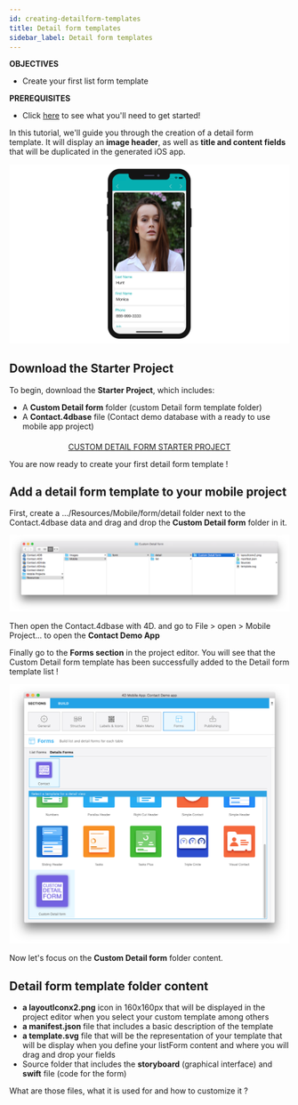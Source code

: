 ```yaml
---
id: creating-detailform-templates
title: Detail form templates
sidebar_label: Detail form templates
---
```


<div markdown="1" class = "objectives">

**OBJECTIVES**

* Create your first list form template
</div>

<div markdown="1" class = "prerequisites">

**PREREQUISITES**

* Click [here](prerequisites.html) to see what you'll need to get started!

</div>

In this tutorial, we'll guide you through the creation of a detail form template. It will display an **image header**, as well as **title and content fields** that will be duplicated in the generated iOS app.

![Custom template final result](assets/custom-detailform/custom-template-final-result.png)

## Download the Starter Project

To begin, download the **Starter Project**, which includes:
* A **Custom Detail form** folder (custom Detail form template folder)
* A **Contact.4dbase** file (Contact demo database with a ready to use mobile app project)


<div markdown="1" style="text-align: center; margin-top: 20px">
<a class="button"
href="../assets/custom-detailform/CustomDetailFormStarterProject.zip">CUSTOM DETAIL FORM STARTER PROJECT</a>
</div>


You are now ready to create your first detail form template !

## Add a detail form template to your mobile project

First, create a .../Resources/Mobile/form/detail folder next to the Contact.4dbase data and drag and drop the **Custom Detail form** folder in it.

![Mobile folder custom template](assets/custom-detailform/mobile-folder-custom-template.png)

Then open the Contact.4dbase with 4D. and go to File > open > Mobile Project... to open the **Contact Demo App** 

Finally go to the **Forms section** in the project editor. You will see that the Custom Detail form template has been successfully added to the Detail form template list !

![Forms section](assets/custom-detailform/custom-detailform-template.png)


Now let's focus on the **Custom Detail form** folder content.

## Detail form template folder content

* **a layoutIconx2.png** icon in 160x160px that will be displayed in the project editor when you select your custom template among others
* **a manifest.json** file that includes a basic description of the template
* **a template.svg** file that will be the representation of your template that will be display when you define your listForm content and where you will drag and drop your fields
* Source folder that includes the **storyboard** (graphical interface) and **swift** file (code for the form)

What are those files, what it is used for and how to customize it ?